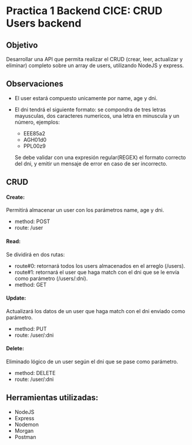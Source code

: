 # Practica 1 Backend CICE: CRUD Users backend

## Objetivo

Desarrollar una API que permita realizar el CRUD (crear, leer, actualizar y eliminar) completo sobre un array de users, utilizando NodeJS y express.

## Observaciones

- El user estará compuesto unicamente por name, age y dni.

- El dni tendrá el siguiente formato: se compondra de tres letras mayusculas, dos caracteres numericos, una letra en minuscula y un número, ejemplos:
  * EEE85a2
  * AGH01d0
  * PPL00z9
  
  Se debe validar con una expresión regular(REGEX) el formato correcto del dni, y emitir un mensaje de error en caso de ser incorrecto.

## CRUD

#### Create:

Permitirá almacenar un user con los parámetros name, age y dni.
- method: POST
- route: /user
      
#### Read:

Se dividirá en dos rutas: 
- route#0: retornará todos los users almacenados en el arreglo (/users).
- route#1: retornará el user que haga match con el dni que se le envía como parámetro (/users/:dni).
- method: GET

#### Update:

Actualizará los datos de un user que haga match con el dni enviado como parámetro.
- method: PUT
- route: /user/:dni

#### Delete:

Eliminado lógico de un user según el dni que se pase como parámetro.
- method: DELETE
- route: /user/:dni

## Herramientas utilizadas:

- NodeJS
- Express
- Nodemon
- Morgan
- Postman

